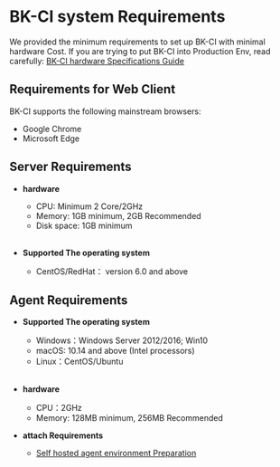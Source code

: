  # BK-CI system Requirements 

 We provided the minimum requirements to set up BK-CI with minimal hardware Cost.  If you are trying to put BK-CI into Production Env, read carefully: [BK-CI hardware Specifications Guide](hardware-specifications.md) 


 ## Requirements for Web Client 
 BK-CI supports the following mainstream browsers: 

 * Google Chrome 
 * Microsoft Edge 


 ## Server Requirements 

 - **hardware** 
    - CPU: Minimum 2 Core/2GHz 
    - Memory: 1GB minimum, 2GB Recommended 
    - Disk space: 1GB minimum 
    <br> 

 - **Supported The operating system** 
    - CentOS/RedHat： version 6.0 and above 


 ## Agent Requirements 

 - **Supported The operating system** 

    - Windows：Windows Server 2012/2016; Win10 
    - macOS: 10.14 and above (Intel processors) 
    - Linux：CentOS/Ubuntu 
     <br> 

 - **hardware** 
    - CPU：2GHz 
    - Memory: 128MB minimum, 256MB Recommended 

 - **attach Requirements** 

    - [Self hosted agent environment Preparation](../../Services/Pipeline/Pools/self-hosted-agents/prepara-agent.md) 